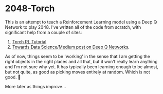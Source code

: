 # 2048-Torch

This is an attempt to teach a Reinforcement Learning model using a Deep Q Network to play 2048.  I've written all of the code from scratch, with significant help from a couple of sites:
1. [Torch RL Tutorial](https://pytorch.org/tutorials/intermediate/reinforcement_q_learning.html)
2. [Towards Data Science/Medium post on Deep Q Networks](https://towardsdatascience.com/reinforcement-learning-explained-visually-part-5-deep-q-networks-step-by-step-5a5317197f4b/).

As of now, things seem to be 'working' in the sense that I am getting the right objects in the right places and all that, but it won't really learn anything and I'm not sure why yet.  It has typically been learning enough to be almost, but not quite, as good as picking moves entirely at random.  Which is not good. 🤷

More later as things improve...
